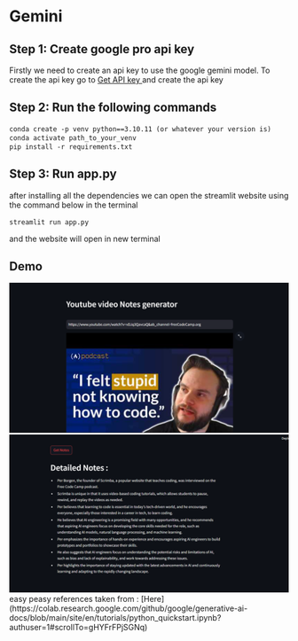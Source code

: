 # Gemini 
## Step 1:  Create google pro api key 
Firstly we need to create an api key to use the google gemini model. To create the api key 
go to     [Get API key ](https://makersuite.google.com/app/apikey) 
and create the api key 

## Step 2: Run the following commands 
```
conda create -p venv python==3.10.11 (or whatever your version is)
conda activate path_to_your_venv
pip install -r requirements.txt
```

## Step 3: Run app.py
after installing all the dependencies we can open the streamlit website using the command below in the terminal 
```
streamlit run app.py 
```

and the website will open in new terminal
## Demo 
<img src="transcriber\demo_pic_1.png" alt="demo_1">
<img src="transcriber\demo_pic_2.png" alt="demo_2">
easy peasy
references taken from : [Here](https://colab.research.google.com/github/google/generative-ai-docs/blob/main/site/en/tutorials/python_quickstart.ipynb?authuser=1#scrollTo=gHYFrFPjSGNq)